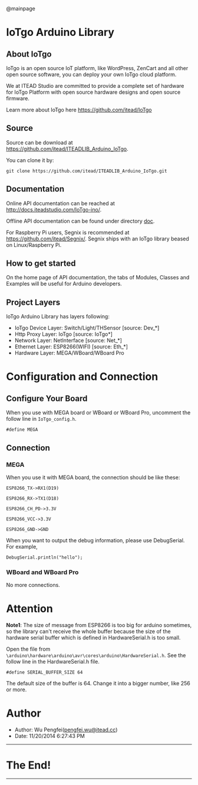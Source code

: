 @mainpage

# IoTgo Arduino Library

## About IoTgo 

IoTgo is an open source IoT platform, like WordPress, ZenCart and all other open
source software, you can deploy your own IoTgo cloud platform.

We at ITEAD Studio are committed to provide a complete set of hardware for IoTgo 
Platform with open source hardware designs and open source firmware.

Learn more about IoTgo here <https://github.com/itead/IoTgo>

## Source 

Source can be download at <https://github.com/itead/ITEADLIB_Arduino_IoTgo>.

You can clone it by:

    git clone https://github.com/itead/ITEADLIB_Arduino_IoTgo.git


## Documentation

Online API documentation can be reached at <http://docs.iteadstudio.com/IoTgo-ino/>.

Offline API documentation can be found under directory 
[doc](https://github.com/itead/ITEADLIB_Arduino_IoTgo/tree/master/doc).

For Raspberry Pi users, Segnix is recommended at <https://github.com/itead/Segnix/>.
Segnix ships with an IoTgo library beased on Linux/Raspberry Pi. 

## How to get started

On the home page of API documentation, the tabs of Modules, Classes and Examples 
will be useful for Arduino developers. 

## Project Layers

IoTgo Arduino Library has layers following:

  - IoTgo Device Layer: Switch/Light/THSensor [source: Dev_*]
  - Http Proxy Layer: IoTgo [source: IoTgo*]
  - Network Layer: NetInterface [source: Net_*]
  - Ethernet Layer: ESP8266(WIFI) [source: Eth_*]
  - Hardware Layer: MEGA/WBoard/WBoard Pro

# Configuration and Connection

## Configure Your Board

When you use with MEGA board or WBoard or WBoard Pro, uncomment the follow line 
in `IoTgo_config.h`.

	#define MEGA

## Connection

### MEGA

When you use it with MEGA board, the connection should be like these:

	ESP8266_TX->RX1(D19)

	ESP8266_RX->TX1(D18)

	ESP8266_CH_PD->3.3V

	ESP8266_VCC->3.3V

	ESP8266_GND->GND

When you want to output the debug information, please use DebugSerial. For example,

	DebugSerial.println("hello");

### WBoard and WBoard Pro

No more connections.

# Attention

**Note1**:	The size of message from ESP8266 is too big for arduino sometimes, 
so the library can't receive the whole buffer because the size of the hardware 
serial buffer which is defined in HardwareSerial.h is too small.

Open the file from `\arduino\hardware\arduino\avr\cores\arduino\HardwareSerial.h`.
See the follow line in the HardwareSerial.h file.

	#define SERIAL_BUFFER_SIZE 64

The default size of the buffer is 64. Change it into a bigger number, like 256 
or more.

# Author

- Author: Wu Pengfei(pengfei.wu@itead.cc)
- Date: 11/20/2014 6:27:43 PM 

-------------------------------------------------------------------------------

# The End!

-------------------------------------------------------------------------------
